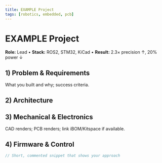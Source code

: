 ```yaml
---
title: EXAMPLE Project
tags: [robotics, embedded, pcb]
---
```


# EXAMPLE Project

**Role:** Lead • **Stack:** ROS2, STM32, KiCad • **Result:** 2.3× precision ↑, 20% power ↓

## 1) Problem & Requirements
What you built and why; success criteria.

## 2) Architecture
<!-- ![Block diagram](../assets/img/example-block.png){ width=780 } -->

## 3) Mechanical & Electronics
CAD renders; PCB renders; link iBOM/Kitspace if available.

## 4) Firmware & Control
```cpp
// Short, commented snippet that shows your approach
